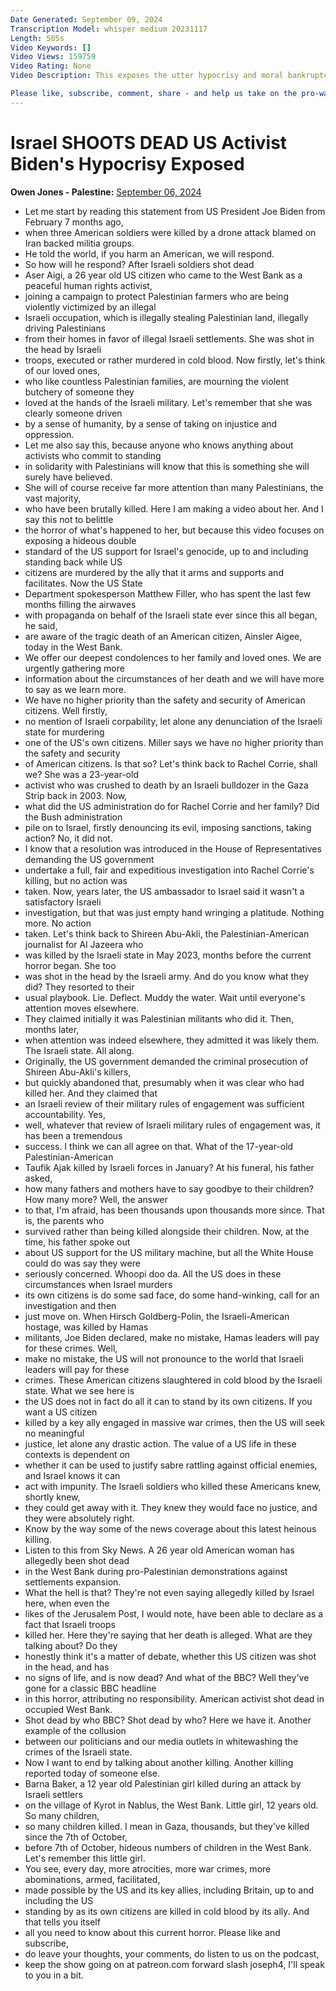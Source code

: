 ```yaml
---
Date Generated: September 09, 2024
Transcription Model: whisper medium 20231117
Length: 505s
Video Keywords: []
Video Views: 159759
Video Rating: None
Video Description: This exposes the utter hypocrisy and moral bankruptcy of US complicity in Israeli crimes.

Please like, subscribe, comment, share - and help us take on the pro-war media here: hhttps://www.patreon.com/owenjones84
---
```


# Israel SHOOTS DEAD US Activist Biden's Hypocrisy Exposed
**Owen Jones - Palestine:** [September 06, 2024](https://www.youtube.com/watch?v=HsZtMywFDPk)
*  Let me start by reading this statement from US President Joe Biden from February 7 months ago,
*  when three American soldiers were killed by a drone attack blamed on Iran backed militia groups.
*  He told the world, if you harm an American, we will respond.
*  So how will he respond? After Israeli soldiers shot dead
*  Aser Aigi, a 26 year old US citizen who came to the West Bank as a peaceful human rights activist,
*  joining a campaign to protect Palestinian farmers who are being violently victimized by an illegal
*  Israeli occupation, which is illegally stealing Palestinian land, illegally driving Palestinians
*  from their homes in favor of illegal Israeli settlements. She was shot in the head by Israeli
*  troops, executed or rather murdered in cold blood. Now firstly, let's think of our loved ones,
*  who like countless Palestinian families, are mourning the violent butchery of someone they
*  loved at the hands of the Israeli military. Let's remember that she was clearly someone driven
*  by a sense of humanity, by a sense of taking on injustice and oppression.
*  Let me also say this, because anyone who knows anything about activists who commit to standing
*  in solidarity with Palestinians will know that this is something she will surely have believed.
*  She will of course receive far more attention than many Palestinians, the vast majority,
*  who have been brutally killed. Here I am making a video about her. And I say this not to belittle
*  the horror of what's happened to her, but because this video focuses on exposing a hideous double
*  standard of the US support for Israel's genocide, up to and including standing back while US
*  citizens are murdered by the ally that it arms and supports and facilitates. Now the US State
*  Department spokesperson Matthew Filler, who has spent the last few months filling the airwaves
*  with propaganda on behalf of the Israeli state ever since this all began, he said,
*  are aware of the tragic death of an American citizen, Ainsler Aigee, today in the West Bank.
*  We offer our deepest condolences to her family and loved ones. We are urgently gathering more
*  information about the circumstances of her death and we will have more to say as we learn more.
*  We have no higher priority than the safety and security of American citizens. Well firstly,
*  no mention of Israeli corpability, let alone any denunciation of the Israeli state for murdering
*  one of the US's own citizens. Miller says we have no higher priority than the safety and security
*  of American citizens. Is that so? Let's think back to Rachel Corrie, shall we? She was a 23-year-old
*  activist who was crushed to death by an Israeli bulldozer in the Gaza Strip back in 2003. Now,
*  what did the US administration do for Rachel Corrie and her family? Did the Bush administration
*  pile on to Israel, firstly denouncing its evil, imposing sanctions, taking action? No, it did not.
*  I know that a resolution was introduced in the House of Representatives demanding the US government
*  undertake a full, fair and expeditious investigation into Rachel Corrie's killing, but no action was
*  taken. Now, years later, the US ambassador to Israel said it wasn't a satisfactory Israeli
*  investigation, but that was just empty hand wringing a platitude. Nothing more. No action
*  taken. Let's think back to Shireen Abu-Akli, the Palestinian-American journalist for Al Jazeera who
*  was killed by the Israeli state in May 2023, months before the current horror began. She too
*  was shot in the head by the Israeli army. And do you know what they did? They resorted to their
*  usual playbook. Lie. Deflect. Muddy the water. Wait until everyone's attention moves elsewhere.
*  They claimed initially it was Palestinian militants who did it. Then, months later,
*  when attention was indeed elsewhere, they admitted it was likely them. The Israeli state. All along.
*  Originally, the US government demanded the criminal prosecution of Shireen Abu-Akli's killers,
*  but quickly abandoned that, presumably when it was clear who had killed her. And they claimed that
*  an Israeli review of their military rules of engagement was sufficient accountability. Yes,
*  well, whatever that review of Israeli military rules of engagement was, it has been a tremendous
*  success. I think we can all agree on that. What of the 17-year-old Palestinian-American
*  Taufik Ajak killed by Israeli forces in January? At his funeral, his father asked,
*  how many fathers and mothers have to say goodbye to their children? How many more? Well, the answer
*  to that, I'm afraid, has been thousands upon thousands more since. That is, the parents who
*  survived rather than being killed alongside their children. Now, at the time, his father spoke out
*  about US support for the US military machine, but all the White House could do was say they were
*  seriously concerned. Whoopi doo da. All the US does in these circumstances when Israel murders
*  its own citizens is do some sad face, do some hand-winking, call for an investigation and then
*  just move on. When Hirsch Goldberg-Polin, the Israeli-American hostage, was killed by Hamas
*  militants, Joe Biden declared, make no mistake, Hamas leaders will pay for these crimes. Well,
*  make no mistake, the US will not pronounce to the world that Israeli leaders will pay for these
*  crimes. These American citizens slaughtered in cold blood by the Israeli state. What we see here is
*  the US does not in fact do all it can to stand by its own citizens. If you want a US citizen
*  killed by a key ally engaged in massive war crimes, then the US will seek no meaningful
*  justice, let alone any drastic action. The value of a US life in these contexts is dependent on
*  whether it can be used to justify sabre rattling against official enemies, and Israel knows it can
*  act with impunity. The Israeli soldiers who killed these Americans knew, shortly knew,
*  they could get away with it. They knew they would face no justice, and they were absolutely right.
*  Know by the way some of the news coverage about this latest heinous killing.
*  Listen to this from Sky News. A 26 year old American woman has allegedly been shot dead
*  in the West Bank during pro-Palestinian demonstrations against settlements expansion.
*  What the hell is that? They're not even saying allegedly killed by Israel here, when even the
*  likes of the Jerusalem Post, I would note, have been able to declare as a fact that Israeli troops
*  killed her. Here they're saying that her death is alleged. What are they talking about? Do they
*  honestly think it's a matter of debate, whether this US citizen was shot in the head, and has
*  no signs of life, and is now dead? And what of the BBC? Well they've gone for a classic BBC headline
*  in this horror, attributing no responsibility. American activist shot dead in occupied West Bank.
*  Shot dead by who BBC? Shot dead by who? Here we have it. Another example of the collusion
*  between our politicians and our media outlets in whitewashing the crimes of the Israeli state.
*  Now I want to end by talking about another killing. Another killing reported today of someone else.
*  Barna Baker, a 12 year old Palestinian girl killed during an attack by Israeli settlers
*  on the village of Kyrot in Nablus, the West Bank. Little girl, 12 years old. So many children,
*  so many children killed. I mean in Gaza, thousands, but they've killed since the 7th of October,
*  before 7th of October, hideous numbers of children in the West Bank. Let's remember this little girl.
*  You see, every day, more atrocities, more war crimes, more abominations, armed, facilitated,
*  made possible by the US and its key allies, including Britain, up to and including the US
*  standing by as its own citizens are killed in cold blood by its ally. And that tells you itself
*  all you need to know about this current horror. Please like and subscribe,
*  do leave your thoughts, your comments, do listen to us on the podcast,
*  keep the show going on at patreon.com forward slash joseph4, I'll speak to you in a bit.
